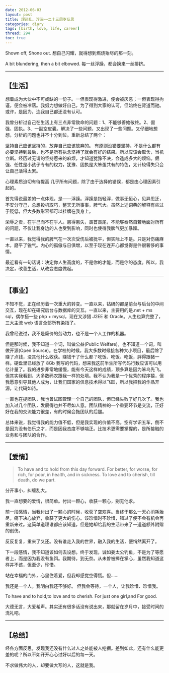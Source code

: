 ```yaml
---
date: 2012-06-03
layout: post
title: 理还乱、浮沉——二十三周岁反思
categories: diary
tags: [birth, love, life, career]
thread: 294
toc: true
---
```


Shown off, Shone out.
想自己闪耀，就得想到燃烧殆尽的那一刻。

A bit blundering, then a bit elbowed.
每一丝浮躁，都会换来一丝排挤。

---

## 【生活】

想着成为大伙中不可或缺的一份子。一但表现得激进，便会被厌恶；一但表现得拘谨，便会被冷落。我努力想做好自己，为了得到大家的认可，但始终在背道而驰。或许，是因为，连我自己都还没有认可。

<!-- more -->

我曽分析过自己在生活上有三点非常致命的问题：1、不能够善始敬终。2、倔强、固执。3、一副空皮囊。解决了一些问题，又出现了一些问题。又仔细地想想，分析的问题也并不十分到位。重新总结了两个：

坚持自己应该坚持的，放弃自己应该放弃的。
有原则没错要坚持，不是什么都有必要坚持到最后，也不是所有执念坚持了就会有好的结果。所以应该会取舍，当机立断。经历过无谓的坚持惹来的麻烦，才知道犹豫不决，会造成多大的烦恼。倔强、任性是小孩子专有的权力，犹豫、固执是大笨蛋共有的特色，太计较得失只会让自己活得太累。

心理素质迫切有待提高
几乎所有问题，除了由于选择的错误，都是由心理因素引起的。

首先得说最差的一点体现，是——浮躁。浮躁是指轻浮，做事无恒心，见异思迁，不安分守己，总想投机取巧，整天无所事事，脾气大。虽然上述词典的解释有些过于贬低，但大多数形容都可以挂牌在我身上。

荣辱之责，在乎己而不在乎人。患得患失，畏首畏尾，不能够泰然自若地面对所有的问题，不仅让我身边的人也受到影响，同时也使得我脾气更加暴躁。

一直以来，我觉得我的脾气在一次次受伤后被抚平，但实际上不是。只是对伤痛麻木，磨平了锐气。内心的孤傲与日俱增，以至于现在连开心都觉得是件很奢侈的事情。

最近看有一句话说：决定你人生高度的，不是你的才能，而是你的态度。所以，我决定，改善生活，从改变态度做起。

---

## 【事业】

不知不觉，正在经历着一次重大的转变。一直以来，钻研的都是前台与后台的中间交互，现在却在研究后台与数据库的交互。一直以来，主要用的是.net + ms sql，偶尔搭一些 php + mysql，现在又涉猎 J2EE 和 Oracle。人生也算完整了，三大主流 web 语言全部所有染指了。

我曾经说过，我不是廉价的劳动力，也不是一个人工作的机器。

但是那时候，我不知道一个词，叫做公益(Public Welfare)，也不知道一个词，叫做开源(Open Source)。在学校的时候，我大多数时候接各种大小项目，最后除了赚了点钱，没其他什么收获。赚钱干了什么都？吃饭、吃饭、吃饭，胖得跟猪一样。硬盘里已经放了 8Gb 我写的代码，想来我这前半生所写代码行数应该可以用亿计量了。我的进步非常地缓慢，能有今天这样的成绩，顶多算是因为笨鸟先飞。但其实我看到，大多数码农跟我一样的处境。我不认为我是一个优秀的程序猿，但我愿意引导其他人成为，让我们国家的信息技术得以飞跃，所以我把我的作品开源，让代码如诗。

一直也在提团队，我也曽试图管理一个自己的团队，但已经失败了好几次了。我也加入过几个团队，发展得也并不尽如人意。团队精神的一个重要环节是交流，正好好在我的交流能力很差，有的时候会拖团队的后腿。

总体来说，我觉得我的能力值不低，但是我实现的价值不高。空有学识五车，倒不是因为没有伯乐之才，而是因我态度不够端正。比技术更需要掌握的，是所接触的业务和与团队的合作。

---

## 【爱情】

> To have and to hold from this day forward. For better, for worse, for rich, for poor, in health, and in sickness. To love and to cherish, till death, do we part.

分开事小，纠缠乱大。

我一直想要的爱情，很简单。付出一颗心，收获一颗心，别无他求。

前一段感情，当我付出了一颗心的时候，收获了空欢喜。当终于那么一天心消耗殆尽，痛下决心放弃，收获了更大的伤心。该珍惜时不珍惜，错过了便不会有机会再重新来过。这简单道理谁都应该知道，但是她却给我的生活带来了一道道额外附赠的创伤。

反反复复，重来了又还。没有谁走入我的世界，融入我的生活，便悄然离开了。

下一段感情，我不知道该如何去设想。终于发现，诚如姜太公钓鱼，不是为了等愿者上，而是因为我没有鱼饵。我期待，到无奈。从未曽被捧在掌心，虽然我知道这样并不该，但至少，珍惜。

站在幸福的门外，心里住着爱，但我却感觉空得慌。但……

我还是一个人。我明白我还不够好。
但我会等待，一个人，让我珍惜、珍惜我。

To have and to hold,to love and to cherish.
For just one girl,and For good.

大德无言，大爱希声。其实还有很多话没有说出来，那就留在岁月中，接受时间的洗礼吧。

---

## 【总结】

经各方面反思，发现我还没有什么过人之处能被人挖掘。差到如此，还有什么能更差的呢？所以不如开开心心过好以后的每一天。

不求做伟大的人，却要做大写的人，这就是我。
